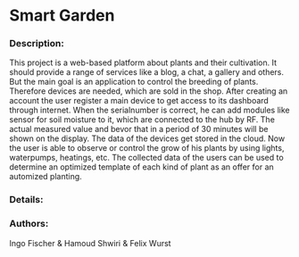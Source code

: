 # Smart Garden

### Description:
This project is a web-based platform about plants and their cultivation. It should provide a range of services like a blog, a chat, a gallery and others. But the main goal is an application to control the breeding of plants. Therefore devices are needed, which are sold in the shop. After creating an account the user register a main device to get access to its dashboard through internet. When the serialnumber is correct, he can add modules like sensor for soil moisture to it, which are connected to the hub by RF. The actual measured value and bevor that in a period of 30 minutes will be shown on the display. The data of the devices get stored in the cloud. Now the user is able to observe or control the grow of his plants by using lights, waterpumps, heatings, etc. The collected data of the users can be used to determine an optimized template of each kind of plant as an offer for an automized planting.

### Details:



### Authors:
Ingo Fischer & Hamoud Shwiri & Felix Wurst
